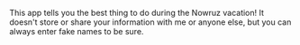 This app tells you the best thing to do during the Nowruz vacation!
It doesn't store or share your information with me or anyone else, but you can always enter fake names to be sure.
